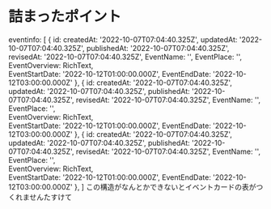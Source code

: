 # 詰まったポイント
eventinfo: [
    {
      id: 
      createdAt: '2022-10-07T07:04:40.325Z',
      updatedAt: '2022-10-07T07:04:40.325Z',
      publishedAt: '2022-10-07T07:04:40.325Z',
      revisedAt: '2022-10-07T07:04:40.325Z',
      EventName: '',
      EventPlace: '',    
      EventOverview: RichText,       
      EventStartDate: '2022-10-12T01:00:00.000Z',
      EventEndDate: '2022-10-12T03:00:00.000Z'
    },
    {
      id: 
      createdAt: '2022-10-07T07:04:40.325Z',
      updatedAt: '2022-10-07T07:04:40.325Z',
      publishedAt: '2022-10-07T07:04:40.325Z',
      revisedAt: '2022-10-07T07:04:40.325Z',
      EventName: '',
      EventPlace: '',    
      EventOverview: RichText,       
      EventStartDate: '2022-10-12T01:00:00.000Z',
      EventEndDate: '2022-10-12T03:00:00.000Z'
    },
    {
      id: 
      createdAt: '2022-10-07T07:04:40.325Z',
      updatedAt: '2022-10-07T07:04:40.325Z',
      publishedAt: '2022-10-07T07:04:40.325Z',
      revisedAt: '2022-10-07T07:04:40.325Z',
      EventName: '',
      EventPlace: '',    
      EventOverview: RichText,       
      EventStartDate: '2022-10-12T01:00:00.000Z',
      EventEndDate: '2022-10-12T03:00:00.000Z'
    },
]
この構造がなんとかできないとイベントカードの表がつくれませんたすけて
